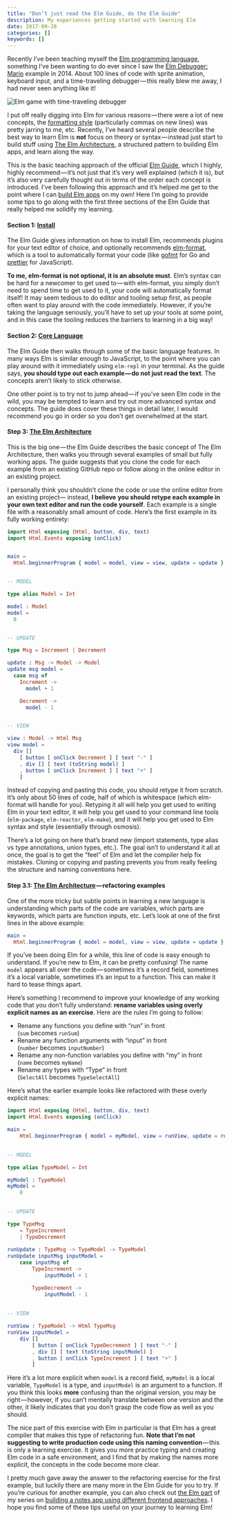 ```yaml
---
title: "Don’t just read the Elm Guide, do the Elm Guide"
description: My experiences getting started with learning Elm
date: 2017-09-28
categories: []
keywords: []
---
```


Recently I’ve been teaching myself the [Elm programming language](http://elm-lang.org/), something I’ve been wanting to do ever since I saw the [Elm Debugger: Mario](http://debug.elm-lang.org/edit/Mario.elm) example in 2014. About 100 lines of code with sprite animation, keyboard input, and a time-traveling debugger — this really blew me away, I had never seen anything like it!

![Elm game with time-traveling debugger](/img/1__yPn19xbe1wjCo2c4os__vDA.gif)

I put off really digging into Elm for various reasons — there were a lot of new concepts, the [formatting style](http://elm-lang.org/docs/style-guide) (particularly commas on new lines) was pretty jarring to me, etc. Recently, I’ve heard several people describe the best way to learn Elm is **not** focus on theory or syntax — instead just start to build stuff using [The Elm Architecture](https://guide.elm-lang.org/architecture/), a structured pattern to building Elm apps, and learn along the way.

This is the basic teaching approach of the official [Elm Guide](https://guide.elm-lang.org), which I highly, highly recommend — it’s not just that it’s very well explained (which it is), but it’s also very carefully thought out in terms of the order each concept is introduced. I’ve been following this approach and it’s helped me get to the point where I can [build Elm apps](comparing-frontend-approaches-part-6-elm.html) on my own! Here I’m going to provide some tips to go along with the first three sections of the Elm Guide that really helped me solidify my learning.

#### Section 1: [Install](https://guide.elm-lang.org/install.html)

The Elm Guide gives information on how to install Elm, recommends plugins for your text editor of choice, and optionally recommends [elm-format](https://github.com/avh4/elm-format), which is a tool to automatically format your code (like [gofmt](https://golang.org/cmd/gofmt/) for Go and [prettier](https://github.com/prettier/prettier) for JavaScript).

**To me, elm-format is not optional, it is an absolute must**. Elm’s syntax can be hard for a newcomer to get used to — with elm-format, you simply don’t need to spend time to get used to it, your code will automatically format itself! It may seem tedious to do editor and tooling setup first, as people often want to play around with the code immediately. However, if you’re taking the language seriously, you’ll have to set up your tools at some point, and in this case the tooling reduces the barriers to learning in a big way!

#### Section 2: [Core Language](https://guide.elm-lang.org/core_language.html)

The Elm Guide then walks through some of the basic language features. In many ways Elm is similar enough to JavaScript, to the point where you can play around with it immediately using `elm-repl` in your terminal. As the guide says, **you should type out each example — do not just read the text**. The concepts aren’t likely to stick otherwise.

One other point is to try not to jump ahead — if you’ve seen Elm code in the wild, you may be tempted to learn and try out more advanced syntax and concepts. The guide does cover these things in detail later, I would recommend you go in order so you don’t get overwhelmed at the start.

#### Step 3: [The Elm Architecture](https://guide.elm-lang.org/architecture/)

This is the big one — the Elm Guide describes the basic concept of The Elm Architecture, then walks you through several examples of small but fully working apps. The guide suggests that you clone the code for each example from an existing GitHub repo or follow along in the online editor in an existing project.

I personally think you shouldn’t clone the code or use the online editor from an existing project— instead, **I believe** **you should retype each example in your own text editor and run the code yourself**. Each example is a single file with a reasonably small amount of code. Here’s the first example in its fully working entirety:

```elm
import Html exposing (Html, button, div, text)
import Html.Events exposing (onClick)


main =
  Html.beginnerProgram { model = model, view = view, update = update }


-- MODEL

type alias Model = Int

model : Model
model =
  0


-- UPDATE

type Msg = Increment | Decrement

update : Msg -> Model -> Model
update msg model =
  case msg of
    Increment ->
      model + 1

    Decrement ->
      model - 1


-- VIEW

view : Model -> Html Msg
view model =
  div []
    [ button [ onClick Decrement ] [ text "-" ]
    , div [] [ text (toString model) ]
    , button [ onClick Increment ] [ text "+" ]
    ]
```

Instead of copying and pasting this code, you should retype it from scratch. It’s only about 50 lines of code, half of which is whitespace (which elm-format will handle for you). Retyping it all will help you get used to writing Elm in your text editor, it will help you get used to your command line tools (`elm-package`, `elm-reactor`, `elm-make`), and it will help you get used to Elm syntax and style (essentially through osmosis).

There’s a lot going on here that’s brand new (import statements, type alias vs type annotations, union types, etc.). The goal isn’t to understand it all at once, the goal is to get the “feel” of Elm and let the compiler help fix mistakes. Cloning or copying and pasting prevents you from really feeling the structure and naming conventions here.

#### Step 3.1: [The Elm Architecture](https://guide.elm-lang.org/architecture/) — refactoring examples

One of the more tricky but subtle points in learning a new language is understanding which parts of the code are variables, which parts are keywords, which parts are function inputs, etc. Let’s look at one of the first lines in the above example:

```elm
main =
  Html.beginnerProgram { model = model, view = view, update = update }
```

If you’ve been doing Elm for a while, this line of code is easy enough to understand. If you’re new to Elm, it can be pretty confusing! The name `model` appears all over the code — sometimes it’s a record field, sometimes it’s a local variable, sometimes it’s an input to a function. This can make it hard to tease things apart.

Here’s something I recommend to improve your knowledge of any working code that you don’t fully understand: **rename variables using overly explicit names as an exercise**. Here are the rules I’m going to follow:

- Rename any functions you define with “run” in front   
  (`sum` becomes `runSum`)
- Rename any function arguments with “input” in front   
  (`number` becomes `inputNumber`)
- Rename any non-function variables you define with “my” in front   
  (`name` becomes `myName`)
- Rename any types with “Type” in front   
  (`SelectAll` becomes `TypeSelectAll`)

Here’s what the earlier example looks like refactored with these overly explicit names:

```elm
import Html exposing (Html, button, div, text)
import Html.Events exposing (onClick)

main =
    Html.beginnerProgram { model = myModel, view = runView, update = runUpdate }
    

-- MODEL

type alias TypeModel = Int

myModel : TypeModel
myModel =
    0
    

-- UPDATE

type TypeMsg
    = TypeIncrement
    | TypeDecrement
    
runUpdate : TypeMsg -> TypeModel -> TypeModel
runUpdate inputMsg inputModel =
    case inputMsg of
        TypeIncrement ->
            inputModel + 1  

        TypeDecrement ->
            inputModel - 1
            
            
-- VIEW

runView : TypeModel -> Html TypeMsg
runView inputModel =
    div []
        [ button [ onClick TypeDecrement ] [ text "-" ]
        , div [] [ text (toString inputModel) ]
        , button [ onClick TypeIncrement ] [ text "+" ]
        ]
```

Here it’s a lot more explicit when `model` is a record field, `myModel` is a local variable, `TypeModel` is a type, and `inputModel` is an argument to a function. If you think this looks **more** confusing than the original version, you may be right — however, if you can’t mentally translate between one version and the other, it likely indicates that you don’t grasp the code flow as well as you should.

The nice part of this exercise with Elm in particular is that Elm has a great compiler that makes this type of refactoring fun. **Note that I’m not suggesting to write production code using this naming convention** — this is only a learning exercise. It gives you more practice typing and creating Elm code in a safe environment, and I find that by making the names more explicit, the concepts in the code become more clear.

I pretty much gave away the answer to the refactoring exercise for the first example, but luckily there are many more in the Elm Guide for you to try. If you’re curious for another example, you can also check out [the Elm part](comparing-frontend-approaches-part-6-elm.html) of my series on [building a notes app using different frontend approaches](comparing-frontend-approaches-part-1-introduction.html). I hope you find some of these tips useful on your journey to learning Elm!
